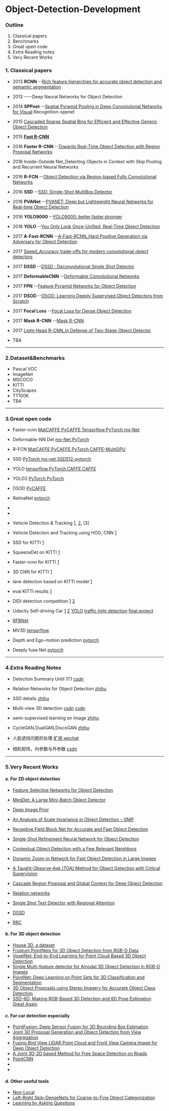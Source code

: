 # Object-Detection-Development

### Outline
1. Classical papers
2. Benchmarks
3. Great open code
4. Extra Reading notes
5. Very Recent Works


###  1. Classical  papers
- 2013    **RCNN** --[Rich feature hierarchies for accurate object detection and semantic segmentation](https://arxiv.org/pdf/1311.2524)
- 2013   ----Deep Neural Networks for Object Detection
- 2014   **SPPnet** --[Spatial Pyramid Pooling in Deep Convolutional Networks for Visual](https://arxiv.org/pdf/1406.4729) Recognition-sppnet
- 2015 [Cascaded Sparse Spatial Bins for Efficient and Effective Generic Object Detection](https://arxiv.org/pdf/1504.07029)
- 2015 **[Fast R-CNN](https://arxiv.org/pdf/1504.08083)**
- 2016 **Faster R-CNN** --[Towards Real-Time Object Detection with Region Proposal Networks](https://arxiv.org/pdf/1506.01497)
- 2016 Inside-Outside Net_Detecting Objects in Context with Skip Pooling and Recurrent Neural Networks
- 2016 **R-FCN** --[Object Detection via Region-based Fully Convolutional Networks](https://arxiv.org/pdf/1605.06409)
- 2016 **SSD** --[SSD: Single-Shot MultiBox Detector](https://arxiv.org/pdf/1512.02325)
- 2016 **PVANet** --[PVANET: Deep but Lightweight Neural Networks for
Real-time Object Detection](https://arxiv.org/pdf/1608.08021v1.pdf)
- 2016 **YOLO9000** --[YOLO9000: better,faster,stronger](https://arxiv.org/pdf/1612.08242)
- 2016 **YOLO** --[You Only Look Once-Unified, Real-Time Object Detection](https://arxiv.org/pdf/1506.02640)
- 2017 **A-Fast-RCNN** --[A-Fast-RCNN_Hard Positive Generation via Adversary for Object Detection](hhttps://arxiv.org/pdf/1704.03414)
- 2017 [Speed_Accuracy trade-offs for modern convolutional object detectors](https://arxiv.org/pdf/1611.10012)
- 2017 **DSSD** --[DSSD : Deconvolutional Single Shot Detector](https://arxiv.org/pdf/1701.06659.pdf)
- 2017 **DeformableCNN** --[Deformable Convolutional Networks](https://arxiv.org/pdf/1703.06211)
- 2017 **FPN** --[Feature Pyramid Networks for Object Detection](https://arxiv.org/pdf/1612.03144.pdf)
- 2017 **DSOD** --[DSOD: Learning Deeply Supervised Object Detectors from Scratch](https://arxiv.org/pdf/1708.01241)
- 2017 **Focal Loss** --[Focal Loss for Dense Object Detection](https://arxiv.org/pdf/1708.02002)
- 2017 **Mask R-CNN** --[Mask R-CNN](https://arxiv.org/pdf/1703.06870)

- 2017 [Light-Head R-CNN_In Defense of Two-Stage Object Detector](https://arxiv.org/pdf/1711.07264)

- TBA

--------


### 2.Dataset&Benchmarks
- Pascal VOC
- ImageNet
- MSCOCO
- KITTI
- CityScapes
- TT100K
- TBA


--------

### 3.Great open code

- Faster-rcnn [MatCAFFE](https://github.com/ShaoqingRen/faster_rcnn),[PyCAFFE](https://github.com/rbgirshick/py-faster-rcnn),[Tensorflow](https://github.com/smallcorgi/Faster-RCNN_TF),[PyTorch](https://github.com/longcw/faster_rcnn_pytorch),[mx-Net](https://github.com/precedenceguo/mx-rcnn)
- Deformable-NN Det [mx-Net](https://github.com/msracver/Deformable-ConvNets),[PyTorch](https://github.com/oeway/pytorch-deform-conv)
- R-FCN [MatCAFFE](https://github.com/daijifeng001/R-FCN),[PyCAFFE](https://github.com/daijifeng001/R-FCN),[PyTorch](https://github.com/PureDiors/pytorch_RFCN),[CAFFE-MultiGPU](https://github.com/bharatsingh430/py-R-FCN-multiGPU)
- SSD [PyTorch](https://github.com/amdegroot/ssd.pytorch),[mx-net](https://github.com/amdegroot/ssd.pytorch),[SSD512-pytorch](https://github.com/lopuhin/ssd.pytorch)
- YOLO [tensorflow](https://github.com/gliese581gg/YOLO_tensorflow),[PyTorch](),[CAFFE](https://github.com/philipperemy/yolo-9000),[CAFFE](https://github.com/xingwangsfu/caffe-yolo)
- YOLO2 [PyTorch](https://github.com/longcw/yolo2-pytorch),[PyTorch](https://github.com/marvis/pytorch-yolo2)
- DSOD [PyCAFFE](https://github.com/szq0214/DSOD)
- RetinaNet [pytorch](https://github.com/c0nn3r/RetinaNet)

-
-

- Vehicle Detection & Tracking [1](https://github.com/kkufieta/CarND-Vehicle-Detection), [2](https://github.com/LeotisBuchanan/udacity_vehicle_detection), [3]

- Vehicle Detection and Tracking using HOG, CNN [1](https://github.com/xmprise/Vehicle_Detection_and_Tracking)
- SSD for KITTI [1](https://github.com/manutdzou/KITTI_SSD)
- SqueezeDet on KITTI [1](https://github.com/fregu856/2D_detection)
- Faster-rcnn for KITTI [1](https://github.com/manutdzou/KITTI_FRC_detection)
- 3D CNN for KITTI [1](https://github.com/yukitsuji/3D_CNN_tensorflow)
- lane detection based on KITTI model [1](https://github.com/catpanda/lane_detection)
- eval KITTI results [1](https://github.com/cguindel/eval_kitti)
- DIDI detection competition [1](https://github.com/omgteam/Didi-competition-solution) [2](https://github.com/sir-siemens/team-007)
- Udacity Self-driving Car [1](https://github.com/CarND-Capstone-Defender/car-nd-capstone) [2](https://github.com/byronrwth/Udacity-SelfDrivingCar-Term2) [YOLO](https://github.com/aashay96/YOLO-Udacity) [traffic light detection](https://github.com/awoodacrew/tldetect)
[final project](https://github.com/AndysDeepAbstractions/Early_Birds_CarND-Capstone)

- [RFBNet](https://github.com/ruinmessi/RFBNet)
- MV3D [tensorflow](https://github.com/bostondiditeam/MV3D)
- Depth and Ego-motion prediction [pytorch](https://github.com/ClementPinard/SfmLearner-Pytorch)
- Deeply fuse Net [pytorch](https://github.com/zlmzju/fusenet)

------

### 4.Extra Reading Notes

- Detection Summary Until 17.1 [csdn](http://blog.csdn.net/zhang11wu4/article/details/53967688)
- Relation Networks for Object Detection [zhihu](https://zhuanlan.zhihu.com/p/31742364)
- SSD details [zhihu](https://zhuanlan.zhihu.com/p/31427288)

- Multi-view 3D detection [csdn](http://blog.csdn.net/williamyi96/article/details/78043014)
[csdn](https://www.baidu.com/link?url=7MyT1jpd6AUtAcQ6wPKZAkAGSCySPSstaKNPJW2d__E2DVMqMS7Gkg3AtwhkLlDlATmB4c1-zx1B9sAllKpfxiTRVteQYnONnA1DTnahB8y&wd=&eqid=a90695100000bc08000000035a561a78)

- semi-supervised learning on Image [zhihu](https://zhuanlan.zhihu.com/p/32658795?group_id=932637377097244672)
- CycleGAN,DualGAN,DiscoGAN [zhihu](https://zhuanlan.zhihu.com/p/32800494?utm_source=wechat_session&utm_medium=social)
- 人脸遮挡问题的处理 [旷视,wechat](http://mp.weixin.qq.com/s/QJm7YoCYmiF0dX8uac5w4Q)
- 相机矩阵，内参数与外参数 [csdn](http://blog.csdn.net/zb1165048017/article/details/71104241)
------

### 5.Very Recent Works

#### a. For 2D object detection
- [Feature Selective Networks for Object Detection](https://arxiv.org/pdf/1711.08879.pdf)

- [MegDet: A Large Mini-Batch Object Detector](https://arxiv.org/pdf/1711.07240.pdf)
- [Deep Image Prior](https://arxiv.org/pdf/1711.10925.pdf)

- [An Analysis of Scale Invariance in Object Detection – SNIP](https://arxiv.org/pdf/1711.08189.pdf)
- [Receptive Field Block Net for Accurate and Fast Object Detection](https://arxiv.org/pdf/1711.07767.pdf)
- [Single-Shot Refinement Neural Network for Object Detection](https://arxiv.org/pdf/1711.06897.pdf)

- [Contextual Object Detection with a Few Relevant Neighbors](https://arxiv.org/pdf/1711.05705.pdf)
- [Dynamic Zoom-in Network for Fast Object Detection in Large Images](https://arxiv.org/pdf/1711.05187.pdf)
- [A Taught-Obesrve-Ask (TOA) Method for Object
Detection with Critical Supervision](https://arxiv.org/pdf/1711.01043.pdf)

- [Cascade Region Proposal and Global Context for Deep Object Detection](https://arxiv.org/pdf/1710.10749.pdf)

- [Relation networks](https://arxiv.org/pdf/1711.11575.pdf)
- [Single Shot Text Detector with Regional Attention](https://arxiv.org/pdf/1709.00138.pdf)
- [DSSD](https://arxiv.org/pdf/1701.06659.pdf)
- [RRC](https://arxiv.org/pdf/1704.05776.pdf)

#### b. For 3D object detection

- [House 3D, a dataset](https://github.com/facebookresearch/House3D)
- [Frustum PointNets for 3D Object Detection from RGB-D Data](https://arxiv.org/pdf/1711.08488.pdf)
- [VoxelNet: End-to-End Learning for Point Cloud Based 3D Object Detection](https://arxiv.org/pdf/1711.06396.pdf)
- [Single Multi-feature detector for Amodal 3D Object Detection in RGB-D Images](https://arxiv.org/pdf/1711.00238.pdf)
- [PointNet: Deep Learning on Point Sets for 3D Classification and Segmentation](https://arxiv.org/pdf/1612.00593.pdf)
- [3D Object Proposals using Stereo Imagery for Accurate Object Class Detection](https://arxiv.org/pdf/1608.07711.pdf)
- [SSD-6D: Making RGB-Based 3D Detection and 6D Pose Estimation Great Again](https://arxiv.org/pdf/1711.10006.pdf)

#### c. For car detection especially 
- [PointFusion: Deep Sensor Fusion for 3D Bounding Box Estimation](https://arxiv.org/pdf/1711.10871.pdf)
- [Joint 3D Proposal Generation and Object Detection from View Aggregation](https://arxiv.org/pdf/1712.02294.pdf)
- [Fusing Bird View LIDAR Point Cloud and Front
View Camera Image for Deep Object Detection](https://arxiv.org/pdf/1711.06703.pdf)
- [A Joint 3D-2D based Method for Free Space Detection on Roads](https://arxiv.org/pdf/1711.02144.pdf)
- [PointCNN](https://arxiv.org/pdf/1801.07791.pdf)
-
-

#### d. Other useful tools

- [Non-Local](https://arxiv.org/pdf/1711.07971.pdf)
- [Left-Right Skip-DenseNets for Coarse-to-Fine Object Categorization](https://arxiv.org/pdf/1710.10386.pdf)
- [Learning by Asking Questions](https://arxiv.org/pdf/1712.01238.pdf)
